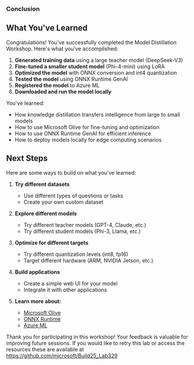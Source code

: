 ### Conclusion

## What You've Learned

Congratulations! You've successfully completed the Model Distillation Workshop. Here's what you've accomplished:

1. **Generated training data** using a large teacher model (DeepSeek-V3)
2. **Fine-tuned a smaller student model** (Phi-4-mini) using LoRA
3. **Optimized the model** with ONNX conversion and int4 quantization 
4. **Tested the model** using ONNX Runtime GenAI
5. **Registered the model** to Azure ML
6. **Downloaded and run the model locally**

You've learned:
- How knowledge distillation transfers intelligence from large to small models
- How to use Microsoft Olive for fine-tuning and optimization
- How to use ONNX Runtime GenAI for efficient inference
- How to deploy models locally for edge computing scenarios

## Next Steps

Here are some ways to build on what you've learned:

1. **Try different datasets**
   - Use different types of questions or tasks
   - Create your own custom dataset

2. **Explore different models**
   - Try different teacher models (GPT-4, Claude, etc.)
   - Try different student models (Phi-3, Llama, etc.)

3. **Optimize for different targets**
   - Try different quantization levels (int8, fp16)
   - Target different hardware (ARM, NVIDIA Jetson, etc.)

4. **Build applications**
   - Create a simple web UI for your model
   - Integrate it with other applications

5. **Learn more about:**
   - [Microsoft Olive](https://github.com/microsoft/Olive)
   - [ONNX Runtime](https://onnxruntime.ai/)
   - [Azure ML](https://learn.microsoft.com/en-us/azure/machine-learning/)

Thank you for participating in this workshop! Your feedback is valuable for improving future sessions. If you would like to retry this lab or access the resources these are available at https://github.com/microsoft/Build25_Lab329
